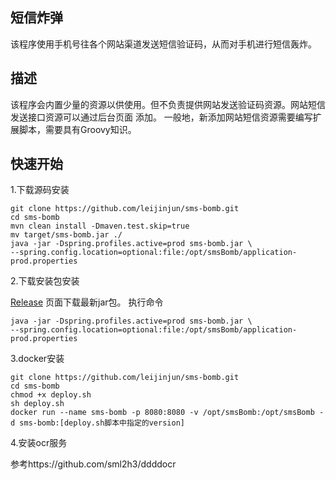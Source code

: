 ## 短信炸弹
该程序使用手机号往各个网站渠道发送短信验证码，从而对手机进行短信轰炸。
## 描述
该程序会内置少量的资源以供使用。但不负责提供网站发送验证码资源。网站短信发送接口资源可以通过后台页面
添加。
一般地，新添加网站短信资源需要编写扩展脚本，需要具有Groovy知识。
## 快速开始
1.下载源码安装
```
git clone https://github.com/leijinjun/sms-bomb.git
cd sms-bomb
mvn clean install -Dmaven.test.skip=true
mv target/sms-bomb.jar ./
java -jar -Dspring.profiles.active=prod sms-bomb.jar \
--spring.config.location=optional:file:/opt/smsBomb/application-prod.properties
```
2.下载安装包安装

[Release](https://github.com/leijinjun/sms-bomb/releases) 页面下载最新jar包。
执行命令
```
java -jar -Dspring.profiles.active=prod sms-bomb.jar \
--spring.config.location=optional:file:/opt/smsBomb/application-prod.properties
```
3.docker安装
```
git clone https://github.com/leijinjun/sms-bomb.git
cd sms-bomb
chmod +x deploy.sh
sh deploy.sh
docker run --name sms-bomb -p 8080:8080 -v /opt/smsBomb:/opt/smsBomb -d sms-bomb:[deploy.sh脚本中指定的version]
```

4.安装ocr服务

参考https://github.com/sml2h3/ddddocr